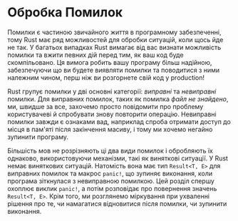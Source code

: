 # Обробка Помилок

Помилки є частиною звичайного життя в програмному забезпеченні, тому Rust має ряд можливостей для обробки ситуацій, коли щось йде не так. У багатьох випадках Rust вимагає від вас визнати можливість помилки та вжити певних дій перед тим, як ваш код буде скомпільовано. Ця вимога робить вашу програму більш надійною, забезпечуючи що ви будете виявляти помилки та поводитися з ними належним чином, перш ніж ви розгорнете свій код у production!

Rust групує помилки у дві основні категорії: *виправні* та *невиправні* помилки. Для виправних помилок, таких як помилка *файл не знайдено*, ми, швидше за все, захочемо просто повідомити про проблему користувачеві й спробувати знову повторити операцію. Невиправні помилки завжди є ознаками вад, наприклад спроба отримати доступ до місця в пам'яті після закінчення масиву, і тому ми хочемо негайно зупинити програму.

Більшість мов не розрізняють ці два види помилок і обробляють їх однаково, використовуючи механізми, такі як виняткові ситуації. У Rust немає виняткових ситуацій. Натомість вона має тип `Result<T, E>` для виправних помилок та макрос `panic!`, що зупиняє виконання, коли програма зіткнулася з невиправною помилкою. Цей розділ спершу охоплює виклик `panic!`, а потім розповідає про повернення значень `Result<T, E>`. Крім того, ми розглянемо міркування при ухваленні рішення про те, чи намагатися відновитися після помилки, чи зупинити виконання.
